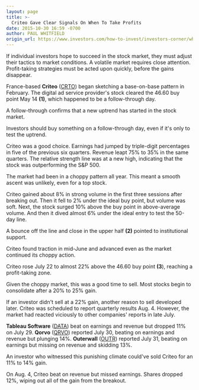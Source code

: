 ```yaml
---
layout: page
title: >-
  Criteo Gave Clear Signals On When To Take Profits
date: 2015-10-30 16:59 -0700
author: PAUL WHITFIELD
origin_url: https://www.investors.com/how-to-invest/investors-corner/when-to-sell-stock-and-take-profits
---
```





If individual investors hope to succeed in the stock market, they must adjust their tactics to market conditions. A volatile market requires close attention. Profit-taking strategies must be acted upon quickly, before the gains disappear.


France-based **Criteo** ([CRTO](https://research.investors.com/quote.aspx?symbol=CRTO)) began sketching a base-on-base pattern in February. The digital ad service provider's stock cleared the 46.60 buy point May 14 **(1)**, which happened to be a follow-through day.


A follow-through confirms that a new uptrend has started in the stock market.


Investors should buy something on a follow-through day, even if it's only to test the uptrend.


Criteo was a good choice. Earnings had jumped by triple-digit percentages in five of the previous six quarters. Revenue leapt 75% to 35% in the same quarters. The relative strength line was at a new high, indicating that the stock was outperforming the S&P 500.


The market had been in a choppy pattern all year. This meant a smooth ascent was unlikely, even for a top stock.


Criteo gained about 8% in strong volume in the first three sessions after breaking out. Then it fell to 2% under the ideal buy point, but volume was soft. Next, the stock surged 10% above the buy point in above-average volume. And then it dived almost 6% under the ideal entry to test the 50-day line.


A bounce off the line and close in the upper half **(2)** pointed to institutional support.


Criteo found traction in mid-June and advanced even as the market continued its choppy action.


Criteo rose July 22 to almost 22% above the 46.60 buy point **(3**), reaching a profit-taking zone.


Given the choppy market, this was a good time to sell. Most stocks begin to consolidate after a 20% to 25% gain.


If an investor didn't sell at a 22% gain, another reason to sell developed later. Criteo was scheduled to report quarterly results Aug. 4. However, the market had reacted viciously to other companies' reports in late July.


**Tableau Software** ([DATA](https://research.investors.com/quote.aspx?symbol=DATA)) beat on earnings and revenue but dropped 11% on July 29. **Qorvo** ([QRVO](https://research.investors.com/quote.aspx?symbol=QRVO)) reported July 30, beating on earnings and revenue but plunging 14%. **Outerwall** ([OUTR](https://research.investors.com/quote.aspx?symbol=OUTR)) reported July 31, beating on earnings but missing on revenue and skidding 13%.


An investor who witnessed this punishing climate could've sold Criteo for an 11% to 14% gain.


On Aug. 4, Criteo beat on revenue but missed earnings. Shares dropped 12%, wiping out all of the gain from the breakout.




